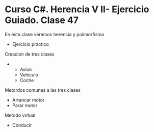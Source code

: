 # Curso C#. Herencia V II- Ejercicio Guiado.   Clase 47

En esta clase veremos herencia y polimorfismo 

- Ejercicio practico

Creacion de tres clases

- - Avion
  - Vehiculo
  - Coche

Metordos comunes a las tres clases

- Arrancar motor
- Parar motor

Metodo virtual

- Conducir









